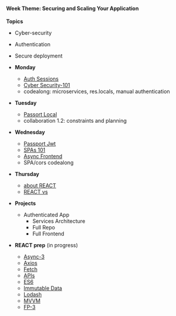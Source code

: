 <h4 class="weektheme">Week Theme: Securing and Scaling Your Application</h4>   
  
**Topics**  
  * Cyber-security  
  * Authentication  
  * Secure deployment  
  

* **Monday** 
  * [Auth Sessions](https://github.com/jankeLearning/content-md/blob/master/node%2Bexpress/07-auth-sessions.md)    
  * [Cyber Security-101](https://github.com/jankeLearning/content-md/blob/master/dev-knowledge/07-cyber-security-101.md)  
  * codealong: microservices, res.locals, manual authentication  
  
* **Tuesday**  
  * [Passort Local](https://github.com/jankeLearning/content-md/blob/master/npm-modules/07-passport-local.md)  
  * collaboration 1.2: constraints and planning  
  
  
* **Wednesday**  
  * [Passport Jwt](https://github.com/jankeLearning/content-md/blob/master/npm-modules/07-passport-jwt.md)   
  * [SPAs 101](https://github.com/jankeLearning/content-md/blob/master/app-design/09-SPAs-101.md) 
  * [Async Frontend](https://github.com/jankeLearning/content-md/blob/master/app-design/08-async-frontend.md)  
  * SPA/cors codealong
  
* **Thursday**  
  * [about REACT]()  
  * [REACT vs]()  
  
* **Projects**  
  * Authenticated App  
    * Services Architecture  
    * Full Repo  
    * Full Frontend  

* **REACT prep**  (in progress)
  * [Async-3](https://github.com/jankeLearning/content-md/blob/master/js/08-ascync-3.md)  
  * [Axios](https://github.com/jankeLearning/content-md/blob/master/npm-modules/08-axios.md)  
  * [Fetch](https://github.com/jankeLearning/content-md/blob/master/tools/08-fetch.md)
  * [APIs](https://github.com/TheOdinProject/javascript_curriculum/blob/master/MoreJS/APIs.md)  
  * [ES6](https://github.com/jankeLearning/content-md/blob/master/js/09-es6.md)  
  * [Immutable Data](https://github.com/jankeLearning/content-md/blob/master/app-design/09-immutable-data.md)  
  * [Lodash](https://github.com/jankeLearning/content-md/blob/master/npm-modules/09-lodash.md)  
  * [MVVM](https://github.com/jankeLearning/content-md/blob/master/app-design/10-MVVM.md)
  * [FP-3](https://github.com/jankeLearning/content-md/blob/master/js/09-FP-3.md)  